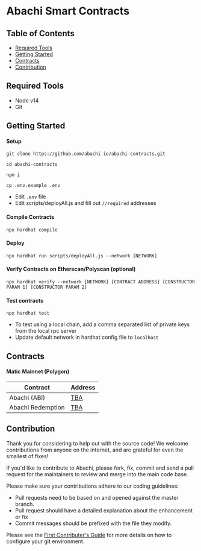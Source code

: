 # Abachi Smart Contracts

## Table of Contents
- [Required Tools](#required-tools)
- [Getting Started](#getting-started)
- [Contracts](#contracts)
- [Contribution](#contribution)


## Required Tools
* Node v14
* Git

## Getting Started

#### Setup
```
git clone https://github.com/abachi-io/abachi-contracts.git

cd abachi-contracts

npm i

cp .env.example .env
```

* Edit `.env` file
* Edit scripts/deployAll.js and fill out `//required` addresses

#### Compile Contracts

`npx hardhat compile`

#### Deploy

`npx hardhat run scripts/deployAll.js --network [NETWORK]`

#### Verify Contracts on Etherscan/Polyscan (optional)

`npx hardhat verify --network [NETWORK] [CONTRACT ADDRESS] [CONSTRUCTOR PARAM 1] [CONSTRUCTOR PARAM 2]`

#### Test contracts
`npx hardhat test`

* To test using a local chain, add a comma separated list of private keys from the local rpc server
* Update default network in hardhat config file to `localhost`

## Contracts

#### Matic Mainnet (Polygon)

|       Contract    | Address |
|     ------------- | ------------- |
| Abachi (ABI)           | [TBA](https://polygonscan.com/address/...)   |
| Abachi Redemption      | [TBA](https://polygonscan.com/address/...)   |

## Contribution

Thank you for considering to help out with the source code! We welcome contributions from anyone on the internet, and are grateful for even the smallest of fixes!

If you'd like to contribute to Abachi, please fork, fix, commit and send a pull request for the maintainers to review and merge into the main code base.

Please make sure your contributions adhere to our coding guidelines:

* Pull requests need to be based on and opened against the master branch.
* Pull request should have a detailed explanation about the enhancement or fix
* Commit messages should be prefixed with the file they modify.

Please see the [First Contributer's Guide](documentation/CONTRIBUTE.md) for more details on how to configure your git environment.
